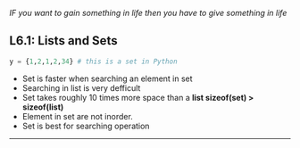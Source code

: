 *IF you want to gain something in life then you have to give something in life*

## L6.1:  Lists and Sets

```python
y = {1,2,1,2,34} # this is a set in Python
```

* Set is faster when searching an element in set
* Searching in list is very defficult
* Set takes roughly 10 times more space than a **list sizeof(set) > sizeof(list)**
* Element in set are not inorder.
* Set is best for searching operation

***

